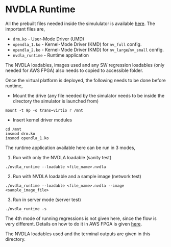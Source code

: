 # **NVDLA Runtime**

All the prebuilt files needed inside the simululator is available [here](https://github.com/nvdla/sw/tree/master/prebuilt/arm64-linux). The important files are,
- ``drm.ko`` - User-Mode Driver (UMD)
- ``opendla_1.ko`` - Kernel-Mode Driver (KMD) for ``nv_full`` config.
- ``opendla_2.ko`` - Kernel-Mode Driver (KMD) for ``nv_large``/``nv_small`` config.
- ``nvdla_runtime`` - Runtime application

The NVDLA loadables, images used and any SW regression loadables (only needed for AWS FPGA) also needs to copied to accessible folder.

Once the virtual platform is deployed, the following needs to be done before runtime,
- Mount the drive (any file needed by the simulator needs to be inside the directory the simulator is launched from)
```
mount -t 9p -o trans=virtio r /mnt
```
- Insert kernel driver modules
```
cd /mnt
insmod drm.ko
insmod opendla_1.ko
```

The runtime application available here can be run in 3 modes,
1. Run with only the NVDLA loadable (sanity test)
```
./nvdla_runtime --loadable <file_name>.nvdla
```
2. Run with NVDLA loadable and a sample image (network test)
```
./nvdla_runtime --loadable <file_name>.nvdla --image <sample_image_file>
```
3. Run in server mode (server test)
```
./nvdla_runtime -s
```

The 4th mode of running regressions is not given here, since the flow is very different. Details on how to do it in AWS FPGA is given [here](https://nvdla.org/vp_fpga.html).

The NVDLA loadables used and the terminal outputs are given in this directory.
